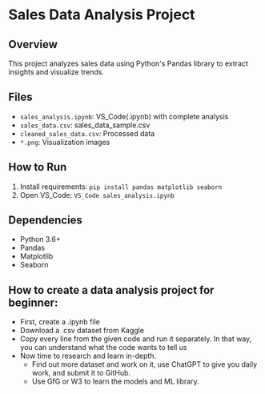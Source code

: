 # Sales Data Analysis Project

## Overview
This project analyzes sales data using Python's Pandas library to extract insights and visualize trends.

## Files
- `sales_analysis.ipynb`: VS_Code(.ipynb) with complete analysis
- `sales_data.csv`: sales_data_sample.csv
- `cleaned_sales_data.csv`: Processed data
- `*.png`: Visualization images

## How to Run
1. Install requirements: `pip install pandas matplotlib seaborn`
2. Open VS_Code: `VS_Code sales_analysis.ipynb`

## Dependencies
- Python 3.6+
- Pandas
- Matplotlib
- Seaborn

## How to create a data analysis project for beginner:
- First, create a .ipynb file
- Download a .csv dataset from Kaggle
- Copy every line from the given code and run it separately. In that way, you can understand what the code wants to tell us
- Now time to research and learn in-depth.
  - Find out more dataset and work on it, use ChatGPT to give you daily work, and submit it to GitHub.
  - Use GfG or W3 to learn the models and ML library.
